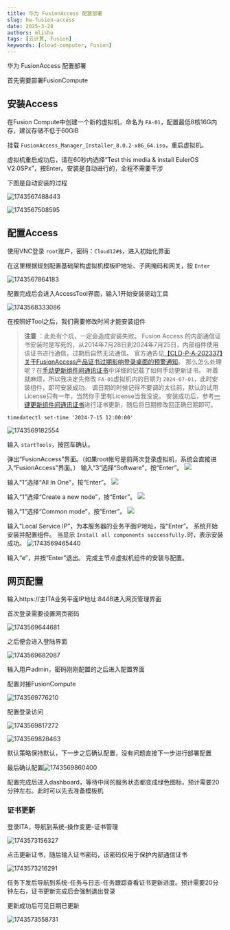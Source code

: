 ```yaml
---
title: 华为 FusionAccess 配置部署
slug: hw-fusion-access
date: 2025-3-28
authors: mlishu
tags: [云计算, Fusion]
keywords: [cloud-computer, Fusion]
---
```

华为 FusionAccess 配置部署

<!-- truncate -->

首先需要部署FusionCompute

## 安装Access

在Fusion Compute中创建一个新的虚拟机，命名为 `FA-01`，配置最低8核16G内存，建议存储不低于60GiB

挂载 `FusionAccess_Manager_Installer_8.0.2-x86_64.iso`，重启虚拟机。

虚拟机重启成功后，请在60秒内选择“Test this media & install EulerOS V2.0SPx”，按Enter。安装是自动进行的，全程不需要干涉

下图是自动安装的过程

![1743567488443](image/15-FusionAccess安装/1743567488443.png)

![1743567508595](image/15-FusionAccess安装/1743567508595.png)

## 配置Access

使用VNC登录 `root`账户，密码：`Cloud12#$`，进入初始化界面

在这里根据规划配置基础架构虚拟机模板IP地址、子网掩码和网关，按 `Enter`

![1743567864183](image/15-FusionAccess安装/1743567864183.png)

配置完成后会进入AccessTool界面，输入1开始安装驱动工具

![1743568333086](image/15-FusionAccess安装/1743568333086.png)

在按照好Tool之后，我们需要修改时间才能安装组件

> **注意** ：此处有个坑，一定会造成安装失败。
> Fusion Access 的内部通信证书安装时是写死的，从2014年7月28日到2024年7月25日，内部组件使用该证书进行通信，过期后自然无法通信。
> 官方通告见[【CLD-P-A-202337】关于FusionAccess产品证书过期影响登录桌面的预警通知](https://support.huawei.com/enterprise/zh/bulletins-product/ENEWS2000020185)。
> 那么怎么处理呢？在[手动更新组件间通讯证书](https://support.huawei.com/hedex/hdx.do?docid=EDOC1100184801&id=ZH-CN_TOPIC_0320043134)中详细的记载了如何手动更新证书。
> 听着就麻烦，所以我决定先修改 `FA-01`虚拟机内的日期为 `2024-07-01`，此时安装组件，即可安装成功。
> 调日期的时候记得不要调的太往前，默认的试用License只有一年，当然你手里有License当我没说。
> 安装成功后，参考[一键更新组件间通讯证书](https://support.huawei.com/hedex/hdx.do?docid=EDOC1100184801&id=ZH-CN_TOPIC_0320043133)进行证书更新，随后将日期修改回正确日期即可。

```
timedatectl set-time '2024-7-15 12:00:00'
```

![1743569182554](image/15-FusionAccess安装/1743569182554.png)

输入 `startTools`，按回车确认。

弹出“FusionAccess”界面。（如果root帐号是前两次登录虚拟机，系统会直接进入“FusionAccess”界面。）
输入“3”选择“Software”，按“Enter”。
![](https://bucket.international.wpc.arlxn.top/d8af2334f8b6a45fb844db8a48a0d643.png)

输入“1”选择“All In One”，按“Enter”。
![](https://bucket.international.wpc.arlxn.top/35296d677bce1dd52aeb44328fa3cbe3.png)

输入“1”选择“Create a new node”，按“Enter”。
![](https://bucket.international.wpc.arlxn.top/005396e3b58e13d74a452f5e83671385.png)

输入“1”选择“Common mode”，按“Enter”。
![](https://bucket.international.wpc.arlxn.top/281ced3fc1555ac4e3416c48aed66707.png)

输入“Local Service IP”，为本服务器的业务平面IP地址，按“Enter”。
系统开始安装并配置组件。
当显示 `Install all components successfully.`时，表示安装成功。
![1743569465440](image/15-FusionAccess安装/1743569465440.png)

输入“e”，并按“Enter”退出。
完成主节点虚拟机组件的安装与配置。

## 网页配置

输入https://主ITA业务平面IP地址:8448进入网页管理界面

首次登录需要设置网页密码

![1743569644681](image/15-FusionAccess安装/1743569644681.png)

之后便会进入登陆界面

![1743569682087](image/15-FusionAccess安装/1743569682087.png)

输入用户admin，密码刚刚配置的之后进入配置界面

配置对接FusionCompute

![1743569776210](image/15-FusionAccess安装/1743569776210.png)

配置登录访问

![1743569817272](image/15-FusionAccess安装/1743569817272.png)

![1743569828463](image/15-FusionAccess安装/1743569828463.png)

默认策略保持默认，下一步之后确认配置，没有问题直接下一步进行部署配置

最后确认配置![1743569860400](image/15-FusionAccess安装/1743569860400.png)

配置完成后进入dashboard，等待中间的服务状态都变成绿色图标，预计需要20分钟左右。此时可以先去准备模板机

### 证书更新

登录ITA，导航到系统-操作变更-证书管理

![1743573156327](image/15-FusionAccess安装/1743573156327.png)

点击更新证书，随后输入证书密码，该密码仅用于保护内部通信证书

![1743573216291](image/15-FusionAccess安装/1743573216291.png)

任务下发后导航到系统-任务与日志-任务跟踪查看证书更新进度。预计需要20分钟左右，证书更新完成后会强制退出登录

更新成功后可见日期已更新

![1743573558731](image/15-FusionAccess安装/1743573558731.png)
